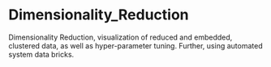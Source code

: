 # Dimensionality_Reduction
Dimensionality Reduction, visualization of reduced and embedded, clustered data, as well as hyper-parameter tuning. Further, using automated system data bricks.
